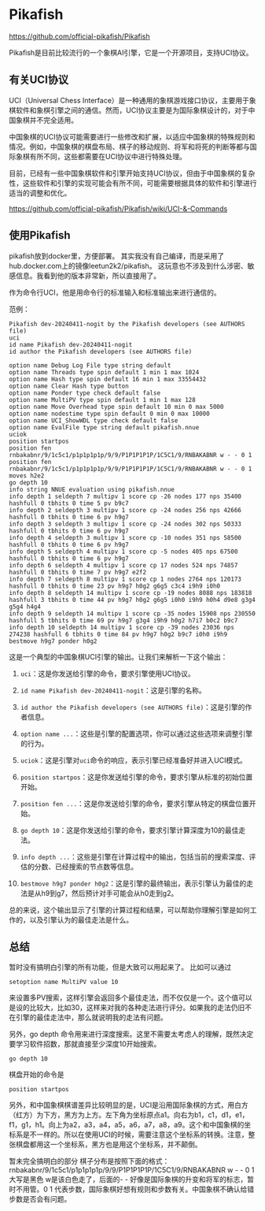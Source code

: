# Pikafish

https://github.com/official-pikafish/Pikafish

Pikafish是目前比较流行的一个象棋AI引擎，它是一个开源项目，支持UCI协议。

## 有关UCI协议

UCI（Universal Chess Interface）是一种通用的象棋游戏接口协议，主要用于象棋软件和象棋引擎之间的通信。然而，UCI协议主要是为国际象棋设计的，对于中国象棋并不完全适用。

中国象棋的UCI协议可能需要进行一些修改和扩展，以适应中国象棋的特殊规则和情况。例如，中国象棋的棋盘布局、棋子的移动规则、将军和将死的判断等都与国际象棋有所不同，这些都需要在UCI协议中进行特殊处理。

目前，已经有一些中国象棋软件和引擎开始支持UCI协议，但由于中国象棋的复杂性，这些软件和引擎的实现可能会有所不同，可能需要根据具体的软件和引擎进行适当的调整和优化。

https://github.com/official-pikafish/Pikafish/wiki/UCI-&-Commands

## 使用Pikafish

pikafish放到docker里，方便部署。
其实我没有自己编译，而是采用了hub.docker.com上的镜像leetun2k2/pikafish。
这玩意也不涉及到什么涉密、敏感信息。我看到他的版本非常新，所以直接用了。

作为命令行UCI，他是用命令行的标准输入和标准输出来进行通信的。

范例：
```shell
Pikafish dev-20240411-nogit by the Pikafish developers (see AUTHORS file)
uci
id name Pikafish dev-20240411-nogit
id author the Pikafish developers (see AUTHORS file)

option name Debug Log File type string default
option name Threads type spin default 1 min 1 max 1024
option name Hash type spin default 16 min 1 max 33554432
option name Clear Hash type button
option name Ponder type check default false
option name MultiPV type spin default 1 min 1 max 128
option name Move Overhead type spin default 10 min 0 max 5000
option name nodestime type spin default 0 min 0 max 10000
option name UCI_ShowWDL type check default false
option name EvalFile type string default pikafish.nnue
uciok
position startpos
position fen rnbakabnr/9/1c5c1/p1p1p1p1p/9/9/P1P1P1P1P/1C5C1/9/RNBAKABNR w - - 0 1
position fen rnbakabnr/9/1c5c1/p1p1p1p1p/9/9/P1P1P1P1P/1C5C1/9/RNBAKABNR w - - 0 1 moves h2e2
go depth 10
info string NNUE evaluation using pikafish.nnue
info depth 1 seldepth 7 multipv 1 score cp -26 nodes 177 nps 35400 hashfull 0 tbhits 0 time 5 pv b9c7
info depth 2 seldepth 3 multipv 1 score cp -24 nodes 256 nps 42666 hashfull 0 tbhits 0 time 6 pv h9g7
info depth 3 seldepth 3 multipv 1 score cp -24 nodes 302 nps 50333 hashfull 0 tbhits 0 time 6 pv h9g7
info depth 4 seldepth 3 multipv 1 score cp -10 nodes 351 nps 58500 hashfull 0 tbhits 0 time 6 pv h9g7
info depth 5 seldepth 4 multipv 1 score cp -5 nodes 405 nps 67500 hashfull 0 tbhits 0 time 6 pv h9g7
info depth 6 seldepth 4 multipv 1 score cp 17 nodes 524 nps 74857 hashfull 0 tbhits 0 time 7 pv h9g7 e2f2
info depth 7 seldepth 8 multipv 1 score cp 1 nodes 2764 nps 120173 hashfull 0 tbhits 0 time 23 pv h9g7 h0g2 g6g5 c3c4 i9h9 i0h0
info depth 8 seldepth 14 multipv 1 score cp -19 nodes 8088 nps 183818 hashfull 3 tbhits 0 time 44 pv h9g7 h0g2 g6g5 i0h0 i9h9 h0h4 d9e8 g3g4 g5g4 h4g4
info depth 9 seldepth 14 multipv 1 score cp -35 nodes 15908 nps 230550 hashfull 5 tbhits 0 time 69 pv h9g7 g3g4 i9h9 h0g2 h7i7 b0c2 b9c7
info depth 10 seldepth 14 multipv 1 score cp -39 nodes 23036 nps 274238 hashfull 6 tbhits 0 time 84 pv h9g7 h0g2 b9c7 i0h0 i9h9
bestmove h9g7 ponder h0g2
```

这是一个典型的中国象棋UCI引擎的输出。让我们来解析一下这个输出：

1. `uci`：这是你发送给引擎的命令，要求引擎使用UCI协议。

2. `id name Pikafish dev-20240411-nogit`：这是引擎的名称。

3. `id author the Pikafish developers (see AUTHORS file)`：这是引擎的作者信息。

4. `option name ...`：这些是引擎的配置选项，你可以通过这些选项来调整引擎的行为。

5. `uciok`：这是引擎对`uci`命令的响应，表示引擎已经准备好并进入UCI模式。

6. `position startpos`：这是你发送给引擎的命令，要求引擎从标准的初始位置开始。

7. `position fen ...`：这是你发送给引擎的命令，要求引擎从特定的棋盘位置开始。

8. `go depth 10`：这是你发送给引擎的命令，要求引擎计算深度为10的最佳走法。

9. `info depth ...`：这些是引擎在计算过程中的输出，包括当前的搜索深度、评估的分数、已经搜索的节点数等信息。

10. `bestmove h9g7 ponder h0g2`：这是引擎的最终输出，表示引擎认为最佳的走法是从h9到g7，然后预计对手可能会从h0走到g2。

总的来说，这个输出显示了引擎的计算过程和结果，可以帮助你理解引擎是如何工作的，以及引擎认为的最佳走法是什么。

## 总结

暂时没有搞明白引擎的所有功能，但是大致可以用起来了。
比如可以通过
```shell
setoption name MultiPV value 10
```
来设置多PV搜索，这样引擎会返回多个最佳走法，而不仅仅是一个。这个值可以是设的比较大，比如30，这样来对我的各种走法进行评分。如果我的走法仍旧不在引擎的最佳走法中，那么就说明我的走法有问题。

另外，go depth 命令用来进行深度搜索。这里不需要太考虑人的理解，既然决定要学习软件招数，那就直接至少深度10开始搜索。
```shell
go depth 10
```

棋盘开始的命令是
```shell
position startpos
```

另外，和中国象棋棋谱差异比较明显的是，UCI是沿用国际象棋的方式，用白方（红方）为下方，黑方为上方。左下角为坐标原点a1。向右为b1，c1，d1，e1，f1，g1，h1。向上为a2，a3，a4，a5，a6，a7，a8，a9。这个和中国象棋的坐标系是不一样的。所以在使用UCI的时候，需要注意这个坐标系的转换。注意，整张棋盘都用这一个坐标系，黑方也是用这个坐标系，并不颠倒。

暂未完全搞明白的部分
棋子分布是按照下面的格式：
rnbakabnr/9/1c5c1/p1p1p1p1p/9/9/P1P1P1P1P/1C5C1/9/RNBAKABNR w - - 0 1
大写是黑色
w是该白色走了，后面的- - 好像是国际象棋的升变和将军的标志，暂时不用管。0 1 代表步数，国际象棋好想有规则和步数有关。中国象棋不确认给错步数是否会有问题。
